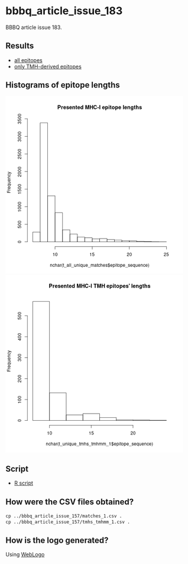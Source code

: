 # bbbq_article_issue_183

BBBQ article issue 183.

## Results

 * [all epitopes](all.csv)
 * [only TMH-derived epitopes](tmh.csv)

## Histograms of epitope lengths

![](all_presented_epitope_lengths.png)
![](tmhs_presented_epitope_lengths.png)

## Script

 * [R script](do_it.R)

## How were the CSV files obtained?

```
cp ../bbbq_article_issue_157/matches_1.csv .
cp ../bbbq_article_issue_157/tmhs_tmhmm_1.csv .
```


## How is the logo generated?

Using [WebLogo](https://weblogo.berkeley.edu/logo.cgi)

